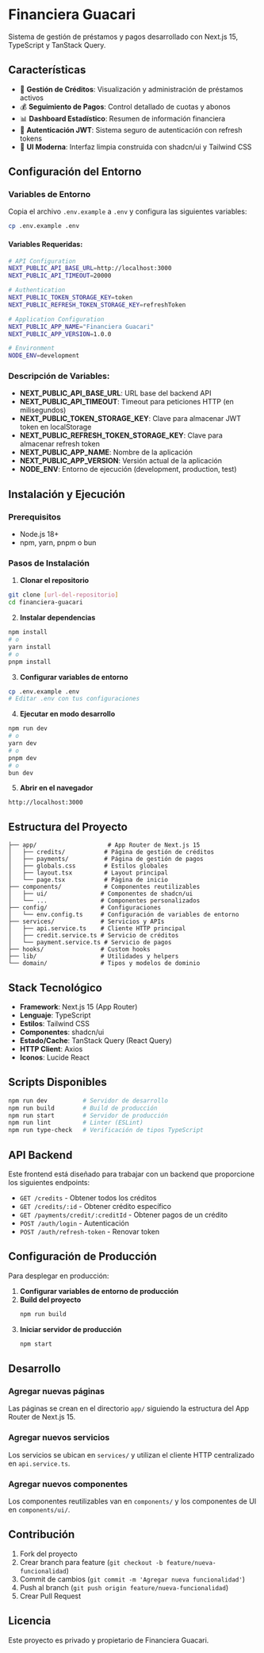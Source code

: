# Financiera Guacari

Sistema de gestión de préstamos y pagos desarrollado con Next.js 15, TypeScript y TanStack Query.

## Características

- 🏦 **Gestión de Créditos**: Visualización y administración de préstamos activos
- 💰 **Seguimiento de Pagos**: Control detallado de cuotas y abonos
- 📊 **Dashboard Estadístico**: Resumen de información financiera
- 🔐 **Autenticación JWT**: Sistema seguro de autenticación con refresh tokens
- 🎨 **UI Moderna**: Interfaz limpia construida con shadcn/ui y Tailwind CSS

## Configuración del Entorno

### Variables de Entorno

Copia el archivo `.env.example` a `.env` y configura las siguientes variables:

```bash
cp .env.example .env
```

#### Variables Requeridas:

```bash
# API Configuration
NEXT_PUBLIC_API_BASE_URL=http://localhost:3000
NEXT_PUBLIC_API_TIMEOUT=20000

# Authentication
NEXT_PUBLIC_TOKEN_STORAGE_KEY=token
NEXT_PUBLIC_REFRESH_TOKEN_STORAGE_KEY=refreshToken

# Application Configuration
NEXT_PUBLIC_APP_NAME="Financiera Guacari"
NEXT_PUBLIC_APP_VERSION=1.0.0

# Environment
NODE_ENV=development
```

### Descripción de Variables:

- **NEXT_PUBLIC_API_BASE_URL**: URL base del backend API
- **NEXT_PUBLIC_API_TIMEOUT**: Timeout para peticiones HTTP (en milisegundos)
- **NEXT_PUBLIC_TOKEN_STORAGE_KEY**: Clave para almacenar JWT token en localStorage
- **NEXT_PUBLIC_REFRESH_TOKEN_STORAGE_KEY**: Clave para almacenar refresh token
- **NEXT_PUBLIC_APP_NAME**: Nombre de la aplicación
- **NEXT_PUBLIC_APP_VERSION**: Versión actual de la aplicación
- **NODE_ENV**: Entorno de ejecución (development, production, test)

## Instalación y Ejecución

### Prerequisitos

- Node.js 18+ 
- npm, yarn, pnpm o bun

### Pasos de Instalación

1. **Clonar el repositorio**
```bash
git clone [url-del-repositorio]
cd financiera-guacari
```

2. **Instalar dependencias**
```bash
npm install
# o
yarn install
# o
pnpm install
```

3. **Configurar variables de entorno**
```bash
cp .env.example .env
# Editar .env con tus configuraciones
```

4. **Ejecutar en modo desarrollo**
```bash
npm run dev
# o
yarn dev
# o
pnpm dev
# o
bun dev
```

5. **Abrir en el navegador**
```
http://localhost:3000
```

## Estructura del Proyecto

```
├── app/                    # App Router de Next.js 15
│   ├── credits/           # Página de gestión de créditos
│   ├── payments/          # Página de gestión de pagos
│   ├── globals.css        # Estilos globales
│   ├── layout.tsx         # Layout principal
│   └── page.tsx           # Página de inicio
├── components/            # Componentes reutilizables
│   ├── ui/               # Componentes de shadcn/ui
│   └── ...               # Componentes personalizados
├── config/               # Configuraciones
│   └── env.config.ts     # Configuración de variables de entorno
├── services/             # Servicios y APIs
│   ├── api.service.ts    # Cliente HTTP principal
│   ├── credit.service.ts # Servicio de créditos
│   └── payment.service.ts # Servicio de pagos
├── hooks/                # Custom hooks
├── lib/                  # Utilidades y helpers
└── domain/               # Tipos y modelos de dominio
```

## Stack Tecnológico

- **Framework**: Next.js 15 (App Router)
- **Lenguaje**: TypeScript
- **Estilos**: Tailwind CSS
- **Componentes**: shadcn/ui
- **Estado/Cache**: TanStack Query (React Query)
- **HTTP Client**: Axios
- **Iconos**: Lucide React

## Scripts Disponibles

```bash
npm run dev          # Servidor de desarrollo
npm run build        # Build de producción
npm run start        # Servidor de producción
npm run lint         # Linter (ESLint)
npm run type-check   # Verificación de tipos TypeScript
```

## API Backend

Este frontend está diseñado para trabajar con un backend que proporcione los siguientes endpoints:

- `GET /credits` - Obtener todos los créditos
- `GET /credits/:id` - Obtener crédito específico
- `GET /payments/credit/:creditId` - Obtener pagos de un crédito
- `POST /auth/login` - Autenticación
- `POST /auth/refresh-token` - Renovar token

## Configuración de Producción

Para desplegar en producción:

1. **Configurar variables de entorno de producción**
2. **Build del proyecto**
   ```bash
   npm run build
   ```
3. **Iniciar servidor de producción**
   ```bash
   npm start
   ```

## Desarrollo

### Agregar nuevas páginas
Las páginas se crean en el directorio `app/` siguiendo la estructura del App Router de Next.js 15.

### Agregar nuevos servicios
Los servicios se ubican en `services/` y utilizan el cliente HTTP centralizado en `api.service.ts`.

### Agregar nuevos componentes
Los componentes reutilizables van en `components/` y los componentes de UI en `components/ui/`.

## Contribución

1. Fork del proyecto
2. Crear branch para feature (`git checkout -b feature/nueva-funcionalidad`)
3. Commit de cambios (`git commit -m 'Agregar nueva funcionalidad'`)
4. Push al branch (`git push origin feature/nueva-funcionalidad`)
5. Crear Pull Request

## Licencia

Este proyecto es privado y propietario de Financiera Guacari.
